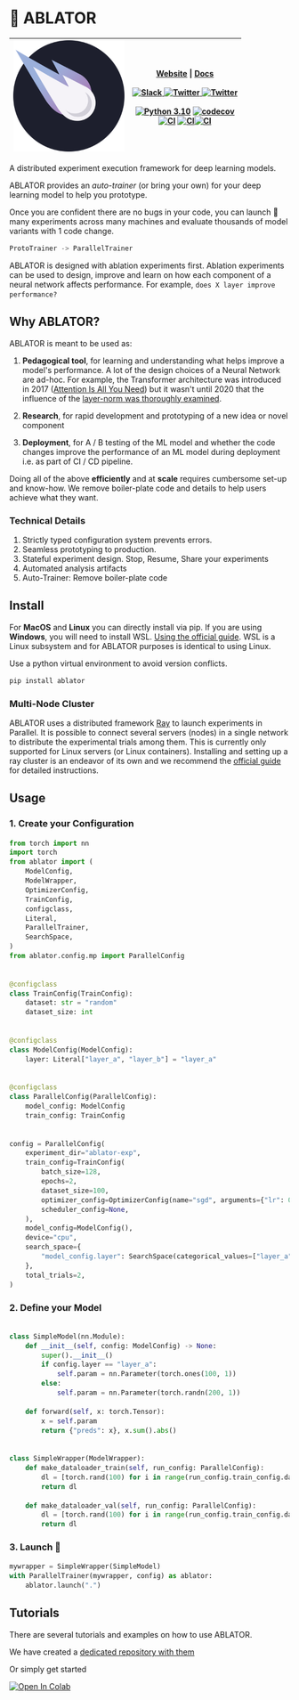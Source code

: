 # 🚀 ABLATOR

|<img src="docs/source/_static/logo.png" alt="logo" width="200"/>|  [Website](https://ablator.org) \| [Docs](https://docs.ablator.org) </br></br><a href="https://join.slack.com/t/ablator/shared_invite/zt-23ak9ispz-HObgZSEZhyNcTTSGM_EERw" target="_blank"> <img class="banner-icon" src="https://upload.wikimedia.org/wikipedia/commons/thumb/b/b9/Slack_Technologies_Logo.svg/1200px-Slack_Technologies_Logo.svg.png" height="20px" alt="Slack"> </a> <a href="https://twitter.com/ablator_org" target="_blank"> <img class="banner-icon" src="https://img.shields.io/twitter/url/https/twitter.com/ablator_org.svg?style=social&label=Follow%20%40ablator_org" height="20px" alt="Twitter"> </a> <a href="https://discord.gg/9dqThvGnUW" target="_blank"> <img class="banner-icon" src="https://dcbadge.vercel.app/api/server/9dqThvGnUW" height="20px" alt="Twitter"> </a> <br></br>[![Python 3.10](https://img.shields.io/badge/python-3.10+-blue.svg)](https://www.python.org/downloads/release/python-3100/) [![codecov](https://codecov.io/gh/fostiropoulos/ablator/graph/badge.svg?token=LUGKC1R8CG)](https://codecov.io/gh/fostiropoulos/ablator) </br>[![CI](https://github.com/fostiropoulos/ablator/actions/workflows/_linux_test.yml/badge.svg)](https://github.com/fostiropoulos/ablator/actions/workflows/_linux_test.yml) [![CI](https://github.com/fostiropoulos/ablator/actions/workflows/_mac_test.yml/badge.svg)](https://github.com/fostiropoulos/ablator/actions/workflows/_mac_test.yml)[![CI](https://github.com/fostiropoulos/ablator/actions/workflows/_wsl_test.yml/badge.svg)](https://github.com/fostiropoulos/ablator/actions/workflows/_wsl_test.yml) |
|--|--|


A distributed experiment execution framework for deep learning models.

ABLATOR provides an *auto-trainer* (or bring your own) for your deep learning model to help you prototype.

Once you are confident there are no bugs in your code, you can launch 🚀 many experiments across many machines and evaluate thousands of model variants with 1 code change.



```python
ProtoTrainer -> ParallelTrainer
```


ABLATOR is designed with ablation experiments first. Ablation experiments can be used to design, improve and learn on how each component of a neural network affects performance. For example, `does X layer improve performance?`

<!-- [figure] in progress  -->

## Why ABLATOR?

ABLATOR is meant to be used as:

1. **Pedagogical tool**, for learning and understanding what helps improve a model's performance. A lot of the design choices of a Neural Network are ad-hoc. For example, the Transformer architecture was introduced in 2017 ([Attention Is All You Need](https://arxiv.org/abs/1706.03762)) but it wasn't until 2020 that the influence of the [layer-norm was thoroughly examined](https://arxiv.org/pdf/2002.04745.pdf).

2. **Research**, for rapid development and prototyping of a new idea or novel component

3. **Deployment**, for A / B testing of the ML model and whether the code changes improve the performance of an ML model during deployment i.e. as part of CI / CD pipeline.

Doing all of the above **efficiently** and at **scale** requires cumbersome set-up and know-how. We remove boiler-plate code and details to help users achieve what they want.

### Technical Details
 1. Strictly typed configuration system prevents errors.
 2. Seamless prototyping to production.
 3. Stateful experiment design. Stop, Resume, Share your experiments
 4. Automated analysis artifacts
 5. Auto-Trainer: Remove boiler-plate code


## Install
For **MacOS** and **Linux** you can directly install via pip. If you are using **Windows**, you will need to install WSL. [Using the official guide](https://learn.microsoft.com/en-us/windows/wsl/install). WSL is a Linux subsystem and for ABLATOR purposes is identical to using Linux.


Use a python virtual environment to avoid version conflicts.

```bash
pip install ablator
```


### Multi-Node Cluster

ABLATOR uses a distributed framework [Ray](https://ray.io) to launch experiments in Parallel. It is possible to connect several servers (nodes) in a single network to distribute the experimental trials among them. This is currently only supported for Linux servers (or Linux containers). Installing and setting up a ray cluster is an endeavor of its own and we recommend the [official guide](https://docs.ray.io/en/latest/cluster/getting-started.html) for detailed instructions.

## Usage

### 1. Create your Configuration

```python
from torch import nn
import torch
from ablator import (
    ModelConfig,
    ModelWrapper,
    OptimizerConfig,
    TrainConfig,
    configclass,
    Literal,
    ParallelTrainer,
    SearchSpace,
)
from ablator.config.mp import ParallelConfig


@configclass
class TrainConfig(TrainConfig):
    dataset: str = "random"
    dataset_size: int


@configclass
class ModelConfig(ModelConfig):
    layer: Literal["layer_a", "layer_b"] = "layer_a"


@configclass
class ParallelConfig(ParallelConfig):
    model_config: ModelConfig
    train_config: TrainConfig


config = ParallelConfig(
    experiment_dir="ablator-exp",
    train_config=TrainConfig(
        batch_size=128,
        epochs=2,
        dataset_size=100,
        optimizer_config=OptimizerConfig(name="sgd", arguments={"lr": 0.1}),
        scheduler_config=None,
    ),
    model_config=ModelConfig(),
    device="cpu",
    search_space={
        "model_config.layer": SearchSpace(categorical_values=["layer_a", "layer_b"])
    },
    total_trials=2,
)

```

### 2. Define your Model

```python

class SimpleModel(nn.Module):
    def __init__(self, config: ModelConfig) -> None:
        super().__init__()
        if config.layer == "layer_a":
            self.param = nn.Parameter(torch.ones(100, 1))
        else:
            self.param = nn.Parameter(torch.randn(200, 1))

    def forward(self, x: torch.Tensor):
        x = self.param
        return {"preds": x}, x.sum().abs()


class SimpleWrapper(ModelWrapper):
    def make_dataloader_train(self, run_config: ParallelConfig):
        dl = [torch.rand(100) for i in range(run_config.train_config.dataset_size)]
        return dl

    def make_dataloader_val(self, run_config: ParallelConfig):
        dl = [torch.rand(100) for i in range(run_config.train_config.dataset_size)]
        return dl
```

### 3. Launch 🚀

```python
mywrapper = SimpleWrapper(SimpleModel)
with ParallelTrainer(mywrapper, config) as ablator:
    ablator.launch(".")
```

## Tutorials

There are several tutorials and examples on how to use ABLATOR.

We have created a [dedicated repository with them](https://github.com/fostiropoulos/ablator-tutorials)

Or simply get started

<a target="_blank" href="https://colab.research.google.com/github/fostiropoulos/ablator-tutorials/blob/6d79f47703b05f99655a717662f717d238f5dbfc/notebooks/HPO.ipynb">
  <img src="https://colab.research.google.com/assets/colab-badge.svg" alt="Open In Colab"/>
</a>

